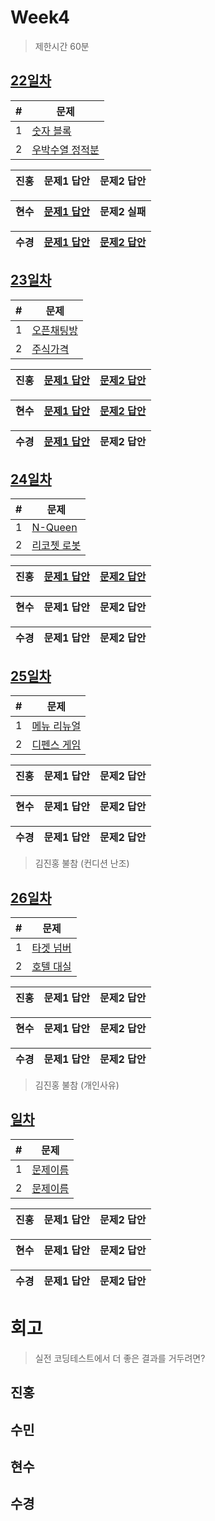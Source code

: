 # Week4

> 제한시간 60분

## [22일차](Day22)

| #   | 문제                 |
| --- | -------------------- |
| 1   | [숫자 블록](https://school.programmers.co.kr/learn/courses/30/lessons/12923) |
| 2   | [우박수열 정적분](https://school.programmers.co.kr/learn/courses/30/lessons/134239) |

| **진홍** | 문제1 답안 | 문제2 답안 |
| ------ | ---------- | ---------- |

| **현수** | [문제1 답안](Day22/hhs/1.java) | 문제2 실패 |
| ------ | ---------- | ---------- |

| **수경** | [문제1 답안](Day22/hsk1.js) | [문제2 답안](Day22/hsk2.js) |
| ------ | ---------- | ---------- |

<!-- 불참 시 작성 -->
<!--
> 홍길동 불참 (컨디션 난조)
-->

## [23일차](Day23)

| #   | 문제                 |
| --- | -------------------- |
| 1   | [오픈채팅방](https://school.programmers.co.kr/learn/courses/30/lessons/42888) |
| 2   | [주식가격](https://school.programmers.co.kr/learn/courses/30/lessons/42584) |

| **진홍** | [문제1 답안](Day23/kjh1.kt) | [문제2 답안](Day23/kjh2.java) |
| ------ | ---------- | ---------- |

| **현수** | [문제1 답안](Day23/hhs/1.kt) | [문제2 답안](Day23/hhs/2.java) |
| ------ | ---------- | ---------- |

| **수경** | [문제1 답안](Day23/hsk1.js) | 문제2 답안 |
| ------ | ---------- | ---------- |

<!-- 불참 시 작성 -->
<!--
> 홍길동 불참 (컨디션 난조)
-->

## [24일차](Day24)

| #   | 문제                 |
| --- | -------------------- |
| 1   | [N-Queen](https://school.programmers.co.kr/learn/courses/30/lessons/12952) |
| 2   | [리코쳇 로봇](https://school.programmers.co.kr/learn/courses/30/lessons/169199?language=cpp) |

| **진홍** | [문제1 답안](Day22/kjh1.java) | [문제2 답안](Day22/kjh2.kt) |
| ------ | ---------- | ---------- |

| **현수** | 문제1 답안 | 문제2 답안 |
| ------ | ---------- | ---------- |

| **수경** | 문제1 답안 | 문제2 답안 |
| ------ | ---------- | ---------- |

<!-- 불참 시 작성 -->
<!--
> 홍길동 불참 (컨디션 난조)
-->

## [25일차](Day25)

| #   | 문제                 |
| --- | -------------------- |
| 1   | [메뉴 리뉴얼](https://school.programmers.co.kr/learn/courses/30/lessons/72411) |
| 2   | [디펜스 게임](https://school.programmers.co.kr/learn/courses/30/lessons/142085) |

| **진홍** | 문제1 답안 | 문제2 답안 |
| ------ | ---------- | ---------- |

| **현수** | 문제1 답안 | 문제2 답안 |
| ------ | ---------- | ---------- |

| **수경** | 문제1 답안 | 문제2 답안 |
| ------ | ---------- | ---------- |

<!-- 불참 시 작성 -->
> 김진홍 불참 (컨디션 난조)

## [26일차](Day26)

| #   | 문제                 |
| --- | -------------------- |
| 1   | [타겟 넘버](https://school.programmers.co.kr/learn/courses/30/lessons/43165) |
| 2   | [호텔 대실](https://school.programmers.co.kr/learn/courses/30/lessons/155651?language=cpp) |

| **진홍** | 문제1 답안 | 문제2 답안 |
| ------ | ---------- | ---------- |

| **현수** | 문제1 답안 | 문제2 답안 |
| ------ | ---------- | ---------- |

| **수경** | 문제1 답안 | 문제2 답안 |
| ------ | ---------- | ---------- |

<!-- 불참 시 작성 -->
> 김진홍 불참 (개인사유)

## [일차](Day)

| #   | 문제                 |
| --- | -------------------- |
| 1   | [문제이름](문제링크) |
| 2   | [문제이름](문제링크) |

| **진홍** | 문제1 답안 | 문제2 답안 |
| ------ | ---------- | ---------- |

| **현수** | 문제1 답안 | 문제2 답안 |
| ------ | ---------- | ---------- |

| **수경** | 문제1 답안 | 문제2 답안 |
| ------ | ---------- | ---------- |

<!-- 불참 시 작성 -->
<!--
> 홍길동 불참 (컨디션 난조)
-->


# 회고

> 실전 코딩테스트에서 더 좋은 결과를 거두려면?

## 진홍

## 수민

## 현수

## 수경
